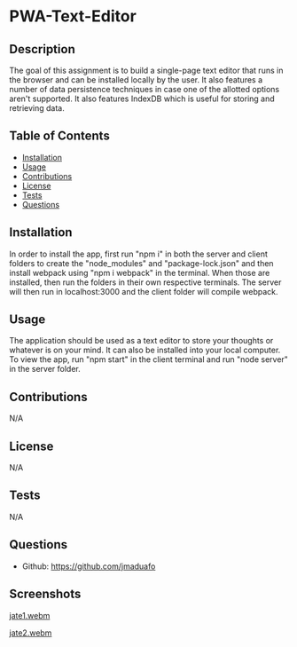# PWA-Text-Editor

## Description

The goal of this assignment is to  build a single-page text editor that runs in the browser and can be installed locally by the user. It also features a number of data persistence techniques in case one of the allotted options aren't supported. It also features IndexDB which is useful for storing and retrieving data.

## Table of Contents

- [Installation](#installation)
- [Usage](#usage)
- [Contributions](#contributions)
- [License](#license)
- [Tests](#tests)
- [Questions](#questions)

## Installation

In order to install the app, first run "npm i" in both the server and client folders to create the "node_modules" and "package-lock.json" and then install webpack using "npm i webpack" in the terminal. When those are installed, then run the folders in their own respective terminals. The server will then run in localhost:3000 and the client folder will compile webpack.

## Usage

The application should be used as a text editor to store your thoughts or whatever is on your mind. It can also be installed into your local computer. To view the app, run "npm start" in the client terminal and run "node server" in the server folder.

## Contributions

N/A

## License

N/A

## Tests

N/A

## Questions

- Github: https://github.com/jmaduafo

## Screenshots

[jate1.webm](https://github.com/jmaduafo/PWA-Text-Editor/assets/87540591/ee319d71-e46d-4b45-8628-e9326c7329b2)

[jate2.webm](https://github.com/jmaduafo/PWA-Text-Editor/assets/87540591/9e07e934-445a-46d9-800f-d46eb8264398)
